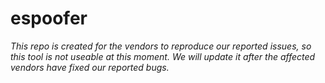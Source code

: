 # espoofer

*This repo is created for the vendors to reproduce our reported issues, so this tool is not useable at this moment. We will update it after the affected vendors have fixed our reported bugs.*
